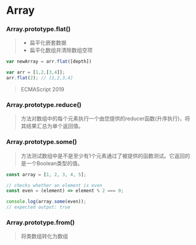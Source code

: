 # Array

### Array.prototype.flat()

>- 扁平化嵌套数据
>- 扁平化数组并清除数组空项

```javascript
var newArray = arr.flat([depth])

var arr = [1,2,[3,4]];
arr.flat(2); // [1,2,3,4]
```
> ECMAScript 2019

### Array.prototype.reduce()

> 方法对数组中的每个元素执行一个由您提供的reducer函数(升序执行)，将其结果汇总为单个返回值。

### Array.prototype.some()

> 方法测试数组中是不是至少有1个元素通过了被提供的函数测试。它返回的是一个Boolean类型的值。

```javascript
const array = [1, 2, 3, 4, 5];

// checks whether an element is even
const even = (element) => element % 2 === 0;

console.log(array.some(even));
// expected output: true
```

### Array.prototype.from()

> 将类数组转化为数组


